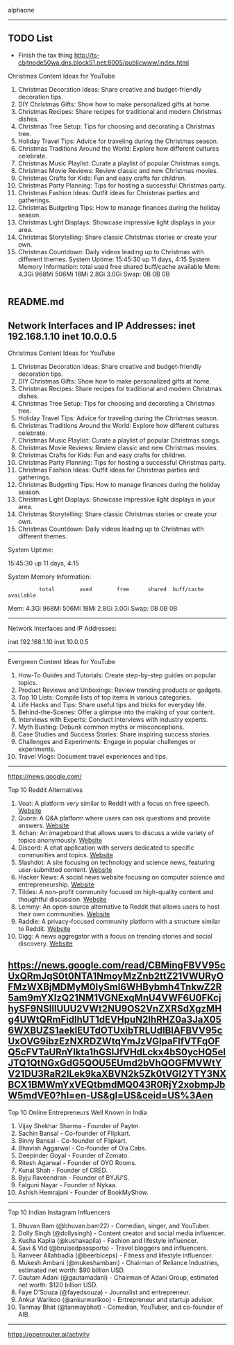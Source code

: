 alphaone

---
## TODO List
- Finish the tax thing
http://ts-cbitnode50wa.dns.block51.net:8005/publicwww/index.html

Christmas Content Ideas for YouTube
1. Christmas Decoration Ideas: Share creative and budget-friendly decoration tips.
2. DIY Christmas Gifts: Show how to make personalized gifts at home.
3. Christmas Recipes: Share recipes for traditional and modern Christmas dishes.
4. Christmas Tree Setup: Tips for choosing and decorating a Christmas tree.
5. Holiday Travel Tips: Advice for traveling during the Christmas season.
6. Christmas Traditions Around the World: Explore how different cultures celebrate.
7. Christmas Music Playlist: Curate a playlist of popular Christmas songs.
8. Christmas Movie Reviews: Review classic and new Christmas movies.
9. Christmas Crafts for Kids: Fun and easy crafts for children.
10. Christmas Party Planning: Tips for hosting a successful Christmas party.
11. Christmas Fashion Ideas: Outfit ideas for Christmas parties and gatherings.
12. Christmas Budgeting Tips: How to manage finances during the holiday season.
13. Christmas Light Displays: Showcase impressive light displays in your area.
14. Christmas Storytelling: Share classic Christmas stories or create your own.
15. Christmas Countdown: Daily videos leading up to Christmas with different themes.
System Uptime:
 15:45:30 up 11 days, 4:15
System Memory Information:
              total        used        free      shared  buff/cache   available
Mem:           4.3Gi       968Mi       506Mi        18Mi       2.8Gi       3.0Gi
Swap:             0B          0B          0B
```
```

README.md
--
Network Interfaces and IP Addresses:
inet 192.168.1.10
inet 10.0.0.5
---

Christmas Content Ideas for YouTube

1. Christmas Decoration Ideas: Share creative and budget-friendly decoration tips.
2. DIY Christmas Gifts: Show how to make personalized gifts at home.
3. Christmas Recipes: Share recipes for traditional and modern Christmas dishes.
4. Christmas Tree Setup: Tips for choosing and decorating a Christmas tree.
5. Holiday Travel Tips: Advice for traveling during the Christmas season.
6. Christmas Traditions Around the World: Explore how different cultures celebrate.
7. Christmas Music Playlist: Curate a playlist of popular Christmas songs.
8. Christmas Movie Reviews: Review classic and new Christmas movies.
9. Christmas Crafts for Kids: Fun and easy crafts for children.
10. Christmas Party Planning: Tips for hosting a successful Christmas party.
11. Christmas Fashion Ideas: Outfit ideas for Christmas parties and gatherings.
12. Christmas Budgeting Tips: How to manage finances during the holiday season.
13. Christmas Light Displays: Showcase impressive light displays in your area.
14. Christmas Storytelling: Share classic Christmas stories or create your own.
15. Christmas Countdown: Daily videos leading up to Christmas with different themes.

System Uptime:

 15:45:30 up 11 days, 4:15

System Memory Information:

              total        used        free      shared  buff/cache   available
Mem:           4.3Gi       968Mi       506Mi        18Mi       2.8Gi       3.0Gi
Swap:             0B          0B          0B

---

Network Interfaces and IP Addresses:

inet 192.168.1.10
inet 10.0.0.5

---

Evergreen Content Ideas for YouTube

1. How-To Guides and Tutorials: Create step-by-step guides on popular topics.
2. Product Reviews and Unboxings: Review trending products or gadgets.
3. Top 10 Lists: Compile lists of top items in various categories.
4. Life Hacks and Tips: Share useful tips and tricks for everyday life.
5. Behind-the-Scenes: Offer a glimpse into the making of your content.
6. Interviews with Experts: Conduct interviews with industry experts.
7. Myth Busting: Debunk common myths or misconceptions.
8. Case Studies and Success Stories: Share inspiring success stories.
9. Challenges and Experiments: Engage in popular challenges or experiments.
10. Travel Vlogs: Document travel experiences and tips.

---
https://news.google.com/


Top 10 Reddit Alternatives

1. Voat: A platform very similar to Reddit with a focus on free speech. [Website](https://voat.co)
2. Quora: A Q&A platform where users can ask questions and provide answers. [Website](https://www.quora.com)
3. 4chan: An imageboard that allows users to discuss a wide variety of topics anonymously. [Website](https://www.4chan.org)
4. Discord: A chat application with servers dedicated to specific communities and topics. [Website](https://discord.com)
5. Slashdot: A site focusing on technology and science news, featuring user-submitted content. [Website](https://slashdot.org)
6. Hacker News: A social news website focusing on computer science and entrepreneurship. [Website](https://news.ycombinator.com)
7. Tildes: A non-profit community focused on high-quality content and thoughtful discussion. [Website](https://tilde.town)
8. Lemmy: An open-source alternative to Reddit that allows users to host their own communities. [Website](https://lemmy.ml)
9. Raddle: A privacy-focused community platform with a structure similar to Reddit. [Website](https://raddle.me)
10. Digg: A news aggregator with a focus on trending stories and social discovery. [Website](https://digg.com)

https://news.google.com/read/CBMingFBVV95cUxQRmJqS0t0NTA1NmoyMzZnb2ttZ21VWURyOFMzWXBjMDMyM0lySml6WHBybmh4TnkwZ2R5am9mYXlzQ21NM1VGNExqMnU4VWF6U0FKcjhySF9NSlllUUU2VWt2NU9OS2VnZXRSdXgzMHg4UWtQRmFidlhUT1dEVHpuN2lhRHZ0a3JaX056WXBUZS1aeklEUTdOTUxibTRLUdIBlAFBVV95cUxOVG9ibzEzNXRDZWtqYmJzVGlpaFlfVTFqOFQ5cFVTaURnYlkta1hGSlJfVHdLckx4bS0ycHQ5elJTQ1QtNGxGdG5QOU5EUmd2bVhQOGFMVWtYV21DU3RaR2lLek9kaXBVN2k5Zk0tVGI2YTY3NXBCX1BMWmYxVEQtbmdMQ043R0RjY2xobmpJbW5mdVE0?hl=en-US&gl=US&ceid=US%3Aen
---

Top 10 Online Entrepreneurs Well Known in India

1. Vijay Shekhar Sharma - Founder of Paytm.
2. Sachin Bansal - Co-founder of Flipkart.
3. Binny Bansal - Co-founder of Flipkart.
4. Bhavish Aggarwal - Co-founder of Ola Cabs.
5. Deepinder Goyal - Founder of Zomato.
6. Ritesh Agarwal - Founder of OYO Rooms.
7. Kunal Shah - Founder of CRED.
8. Byju Raveendran - Founder of BYJU'S.
9. Falguni Nayar - Founder of Nykaa.
10. Ashish Hemrajani - Founder of BookMyShow.

---

Top 10 Indian Instagram Influencers
1. Bhuvan Bam (@bhuvan.bam22) - Comedian, singer, and YouTuber.
2. Dolly Singh (@dollysingh) - Content creator and social media influencer.
3. Kusha Kapila (@kushakapila) - Fashion and lifestyle influencer.
4. Savi & Vid (@bruisedpassports) - Travel bloggers and influencers.
5. Ranveer Allahbadia (@beerbiceps) - Fitness and lifestyle influencer.
6. Mukesh Ambani (@mukeshambani) - Chairman of Reliance Industries, estimated net worth: $90 billion USD.
7. Gautam Adani (@gautamadani) - Chairman of Adani Group, estimated net worth: $120 billion USD.
8. Faye D'Souza (@fayedsouza) - Journalist and entrepreneur.
9. Ankur Warikoo (@ankurwarikoo) - Entrepreneur and startup advisor.
10. Tanmay Bhat (@tanmaybhat) - Comedian, YouTuber, and co-founder of AIB.
---

https://openrouter.ai/activity


